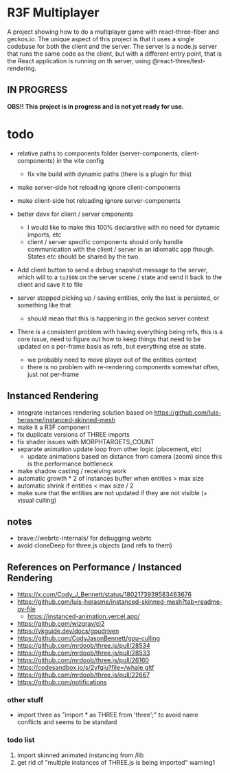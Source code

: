 # R3F Multiplayer

A project showing how to do a multiplayer game with react-three-fiber and geckos.io. The unique aspect of this project is that it uses a single codebase for both the client and the server. The server is a node.js server that runs the same code as the client, but with a different entry point, that is the React application is running on th server, using @react-three/test-rendering.

## IN PROGRESS


**OBS!! This project is in progress and is not yet ready for use.**

# todo

* relative paths to components folder (server-components, client-components) in the vite config
  * fix vite build with dynamic paths (there is a plugin for this)
* make server-side hot reloading ignore client-components
* make client-side hot reloading ignore server-components
* better devx for client / server cmponents
  * I would like to make this 100% declarative with no need for dynamic imports, etc
  * client / server specific components should only handle communication with the client / server in an idiomatic app though. States etc should be shared by the two.
* Add client button to send a debug snapshot message to the server, which will to a `toJSON` on the server scene / state and send it back to the client and save it to file
* server stopped picking up / saving entities, only the last is persisted, or something like that
  * should mean that this is happening in the geckos server context


* There is a consistent problem with having everything being refs, this is a core issue, need to figure out how to keep things that need to be updated on a per-frame basis as refs, but everything else as state.
  * we probably need to move player out of the entities context
  * there is no problem with re-rendering components somewhat often, just not per-frame

## Instanced Rendering

* integrate instances rendering solution based on https://github.com/luis-herasme/instanced-skinned-mesh
* make it a R3F component
* fix duplicate versions of THREE imports
* fix shader issues with MORPHTARGETS_COUNT
* separate animation update loop from other logic (placement, etc)
  * update animations based on distance from camera (zoom) since this is the performance bottleneck
* make shadow casting / receiving work
* automatic growth * 2 of instances buffer when entities > max size
* automatic shrink if entities < max size / 2
* make sure that the entities are not updated if they are not visible (+ visual culling) 

## notes

* brave://webrtc-internals/ for debugging webrtc
* avoid cloneDeep for three.js objects (and refs to them)

## References on Performance / Instanced Rendering

* https://x.com/Cody_J_Bennett/status/1802173939583463676
* https://github.com/luis-herasme/instanced-skinned-mesh?tab=readme-ov-file
  * https://instanced-animation.vercel.app/
* https://github.com/wizgrav/cl2
* https://vkguide.dev/docs/gpudriven
* https://github.com/CodyJasonBennett/gpu-culling
* https://github.com/mrdoob/three.js/pull/28534
* https://github.com/mrdoob/three.js/pull/28533
* https://github.com/mrdoob/three.js/pull/26160
* https://codesandbox.io/s/2yfgiu?file=/whale.gltf
* https://github.com/mrdoob/three.js/pull/22667
* https://github.com/notifications



### other stuff

* import three as "import * as THREE from 'three';" to avoid name conflicts and seems to be standard


### todo list

1. import skinned animated instancing from /lib
2. get rid of "multiple instances of THREE.js is being imported" warning1